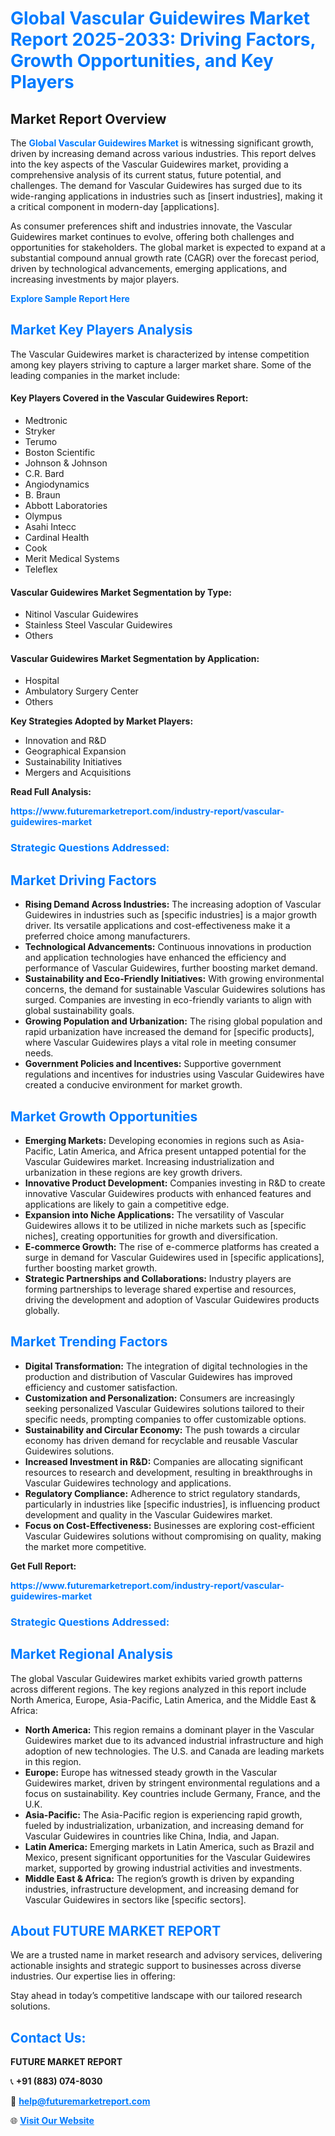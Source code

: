 <h1 style="color: #007BFF;">Global Vascular Guidewires Market Report 2025-2033: Driving Factors, Growth Opportunities, and Key Players</h1>

<section id="overview">
<h2>Market Report Overview</h2>
<p>The <a href="https://www.futuremarketreport.com/industry-report/vascular-guidewires-market" style="color: #007BFF; text-decoration: none;"><strong>Global Vascular Guidewires Market</strong></a> is witnessing significant growth, driven by increasing demand across various industries. This report delves into the key aspects of the Vascular Guidewires market, providing a comprehensive analysis of its current status, future potential, and challenges. The demand for Vascular Guidewires has surged due to its wide-ranging applications in industries such as [insert industries], making it a critical component in modern-day [applications].</p>
<p>As consumer preferences shift and industries innovate, the Vascular Guidewires market continues to evolve, offering both challenges and opportunities for stakeholders. The global market is expected to expand at a substantial compound annual growth rate (CAGR) over the forecast period, driven by technological advancements, emerging applications, and increasing investments by major players.</p>
</section>

<section id="overview">
<p><a href="https://www.futuremarketreport.com/request-sample/reportId=82766" style="color: #007BFF; text-decoration: none;"><strong>Explore Sample Report Here</strong></a></p>
</section>

<section id="key-players">
<h2 style="color: #007BFF;">Market Key Players Analysis</h2>
<p>The Vascular Guidewires market is characterized by intense competition among key players striving to capture a larger market share. Some of the leading companies in the market include:</p>
<h4>Key Players Covered in the Vascular Guidewires Report:</h4>
<ul><li>Medtronic</li><li>Stryker</li><li>Terumo</li><li>Boston Scientific</li><li>Johnson &amp; Johnson</li><li>C.R. Bard</li><li>Angiodynamics</li><li>B. Braun</li><li>Abbott Laboratories</li><li>Olympus</li><li>Asahi Intecc</li><li>Cardinal Health</li><li>Cook</li><li>Merit Medical Systems</li><li>Teleflex</li></ul>
<h4>Vascular Guidewires Market Segmentation by Type:</h4>
<ul><li>Nitinol Vascular Guidewires</li><li>Stainless Steel Vascular Guidewires</li><li>Others</li></ul>

<h4>Vascular Guidewires Market Segmentation by Application:</h4>
<ul><li>Hospital</li><li>Ambulatory Surgery Center</li><li>Others</li></ul>
<p><strong>Key Strategies Adopted by Market Players:</strong></p>
<ul>
<li>Innovation and R&D</li>
<li>Geographical Expansion</li>
<li>Sustainability Initiatives</li>
<li>Mergers and Acquisitions</li>
</ul>
</section>

<section>
<p><strong>Read Full Analysis: </strong></p><a href="https://www.futuremarketreport.com/industry-report/vascular-guidewires-market" style="color: #007BFF; text-decoration: none;"><strong>https://www.futuremarketreport.com/industry-report/vascular-guidewires-market</strong></a>
<h3 style="color: #007BFF;">Strategic Questions Addressed:</h3>
</section>

<section id="driving-factors">
<h2 style="color: #007BFF;">Market Driving Factors</h2>
<ul>
<li><strong>Rising Demand Across Industries:</strong> The increasing adoption of Vascular Guidewires in industries such as [specific industries] is a major growth driver. Its versatile applications and cost-effectiveness make it a preferred choice among manufacturers.</li>
<li><strong>Technological Advancements:</strong> Continuous innovations in production and application technologies have enhanced the efficiency and performance of Vascular Guidewires, further boosting market demand.</li>
<li><strong>Sustainability and Eco-Friendly Initiatives:</strong> With growing environmental concerns, the demand for sustainable Vascular Guidewires solutions has surged. Companies are investing in eco-friendly variants to align with global sustainability goals.</li>
<li><strong>Growing Population and Urbanization:</strong> The rising global population and rapid urbanization have increased the demand for [specific products], where Vascular Guidewires plays a vital role in meeting consumer needs.</li>
<li><strong>Government Policies and Incentives:</strong> Supportive government regulations and incentives for industries using Vascular Guidewires have created a conducive environment for market growth.</li>
</ul>
</section>

<section id="growth-opportunities">
<h2 style="color: #007BFF;">Market Growth Opportunities</h2>
<ul>
<li><strong>Emerging Markets:</strong> Developing economies in regions such as Asia-Pacific, Latin America, and Africa present untapped potential for the Vascular Guidewires market. Increasing industrialization and urbanization in these regions are key growth drivers.</li>
<li><strong>Innovative Product Development:</strong> Companies investing in R&D to create innovative Vascular Guidewires products with enhanced features and applications are likely to gain a competitive edge.</li>
<li><strong>Expansion into Niche Applications:</strong> The versatility of Vascular Guidewires allows it to be utilized in niche markets such as [specific niches], creating opportunities for growth and diversification.</li>
<li><strong>E-commerce Growth:</strong> The rise of e-commerce platforms has created a surge in demand for Vascular Guidewires used in [specific applications], further boosting market growth.</li>
<li><strong>Strategic Partnerships and Collaborations:</strong> Industry players are forming partnerships to leverage shared expertise and resources, driving the development and adoption of Vascular Guidewires products globally.</li>
</ul>
</section>

<section id="trending-factors">
<h2 style="color: #007BFF;">Market Trending Factors</h2>
<ul>
<li><strong>Digital Transformation:</strong> The integration of digital technologies in the production and distribution of Vascular Guidewires has improved efficiency and customer satisfaction.</li>
<li><strong>Customization and Personalization:</strong> Consumers are increasingly seeking personalized Vascular Guidewires solutions tailored to their specific needs, prompting companies to offer customizable options.</li>
<li><strong>Sustainability and Circular Economy:</strong> The push towards a circular economy has driven demand for recyclable and reusable Vascular Guidewires solutions.</li>
<li><strong>Increased Investment in R&D:</strong> Companies are allocating significant resources to research and development, resulting in breakthroughs in Vascular Guidewires technology and applications.</li>
<li><strong>Regulatory Compliance:</strong> Adherence to strict regulatory standards, particularly in industries like [specific industries], is influencing product development and quality in the Vascular Guidewires market.</li>
<li><strong>Focus on Cost-Effectiveness:</strong> Businesses are exploring cost-efficient Vascular Guidewires solutions without compromising on quality, making the market more competitive.</li>
</ul>
</section>

<section>
<p><strong>Get Full Report: </strong></p><a href="https://www.futuremarketreport.com/industry-report/vascular-guidewires-market" style="color: #007BFF; text-decoration: none;"><strong>https://www.futuremarketreport.com/industry-report/vascular-guidewires-market</strong></a>
<h3 style="color: #007BFF;">Strategic Questions Addressed:</h3>
</section>


<section id="regional-analysis">
<h2 style="color: #007BFF;">Market Regional Analysis</h2>
<p>The global Vascular Guidewires market exhibits varied growth patterns across different regions. The key regions analyzed in this report include North America, Europe, Asia-Pacific, Latin America, and the Middle East & Africa:</p>
<ul>
<li><strong>North America:</strong> This region remains a dominant player in the Vascular Guidewires market due to its advanced industrial infrastructure and high adoption of new technologies. The U.S. and Canada are leading markets in this region.</li>
<li><strong>Europe:</strong> Europe has witnessed steady growth in the Vascular Guidewires market, driven by stringent environmental regulations and a focus on sustainability. Key countries include Germany, France, and the U.K.</li>
<li><strong>Asia-Pacific:</strong> The Asia-Pacific region is experiencing rapid growth, fueled by industrialization, urbanization, and increasing demand for Vascular Guidewires in countries like China, India, and Japan.</li>
<li><strong>Latin America:</strong> Emerging markets in Latin America, such as Brazil and Mexico, present significant opportunities for the Vascular Guidewires market, supported by growing industrial activities and investments.</li>
<li><strong>Middle East & Africa:</strong> The region’s growth is driven by expanding industries, infrastructure development, and increasing demand for Vascular Guidewires in sectors like [specific sectors].</li>
</ul>
</section>

<footer>
<h2 style="color: #007BFF;">About FUTURE MARKET REPORT</h2>
<p>We are a trusted name in market research and advisory services, delivering actionable insights and strategic support to businesses across diverse industries. Our expertise lies in offering:</p>

<p>Stay ahead in today’s competitive landscape with our tailored research solutions.</p>

<h2 style="color: #007BFF;">Contact Us:</h2>
<p><strong>FUTURE MARKET REPORT</strong></p>
<p>📞 <strong>+91 (883) 074-8030</strong></p>
<p>📧 <strong><a href="mailto:help@futuremarketreport.com" style="color: #007BFF;">help@futuremarketreport.com</a></strong></p>
<p>🌐 <strong><a href="https://www.futuremarketreport.com/" style="color: #007BFF;">Visit Our Website</a></strong></p>
</footer>